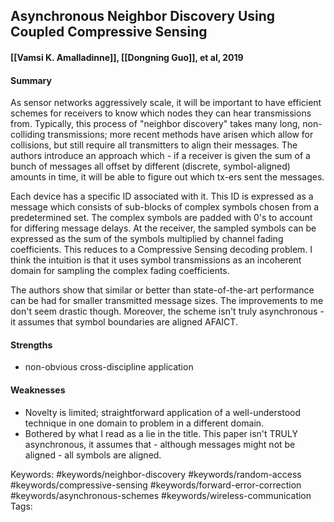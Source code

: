 ## Asynchronous Neighbor Discovery Using Coupled Compressive Sensing
#### [[Vamsi K. Amalladinne]], [[Dongning Guo]], et al, 2019

#### Summary
As sensor networks aggressively scale, it will be important to have efficient schemes for receivers to know which nodes they can hear transmissions from. Typically, this process of "neighbor discovery" takes many long, non-colliding transmissions; more recent methods have arisen which allow for collisions, but still require all transmitters to align their messages. The authors introduce an approach which - if a receiver is given the sum of a bunch of messages all offset by different (discrete, symbol-aligned) amounts in time, it will be able to figure out which tx-ers sent the messages.

Each device has a specific ID associated with it. This ID is expressed as a message which consists of sub-blocks of complex symbols chosen from a predetermined set. The complex symbols are padded with 0's to account for differing message delays. At the receiver, the sampled symbols can be expressed as the sum of the symbols multiplied by channel fading coefficients. This reduces to a Compressive Sensing decoding problem. I think the intuition is that it uses symbol transmissions as an incoherent domain for sampling the complex fading coefficients.

The authors show that similar or better than state-of-the-art performance can be had for smaller transmitted message sizes. The improvements to me don't seem drastic though. Moreover, the scheme isn't truly asynchronous - it assumes that symbol boundaries are aligned AFAICT.

#### Strengths
 - non-obvious cross-discipline application

#### Weaknesses
 - Novelty is limited; straightforward application of a well-understood technique in one domain to problem in a different domain.
 - Bothered by what I read as a lie in the title. This paper isn't TRULY asynchronous, it assumes that - although messages might not be aligned - all symbols are aligned.

Keywords: #keywords/neighbor-discovery #keywords/random-access #keywords/compressive-sensing #keywords/forward-error-correction #keywords/asynchronous-schemes #keywords/wireless-communication
Tags:
